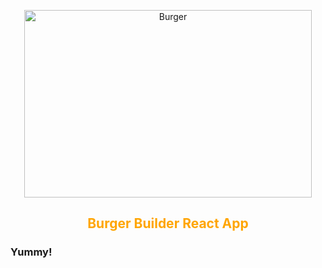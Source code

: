 
<p align="center">
  <img width="460" height="300" src="https://i.ibb.co/MG28s30/burger.gif" alt="Burger">
</p>

<h2 align="center" style="color:orange">Burger Builder React App</h2>

### **Yummy!**
